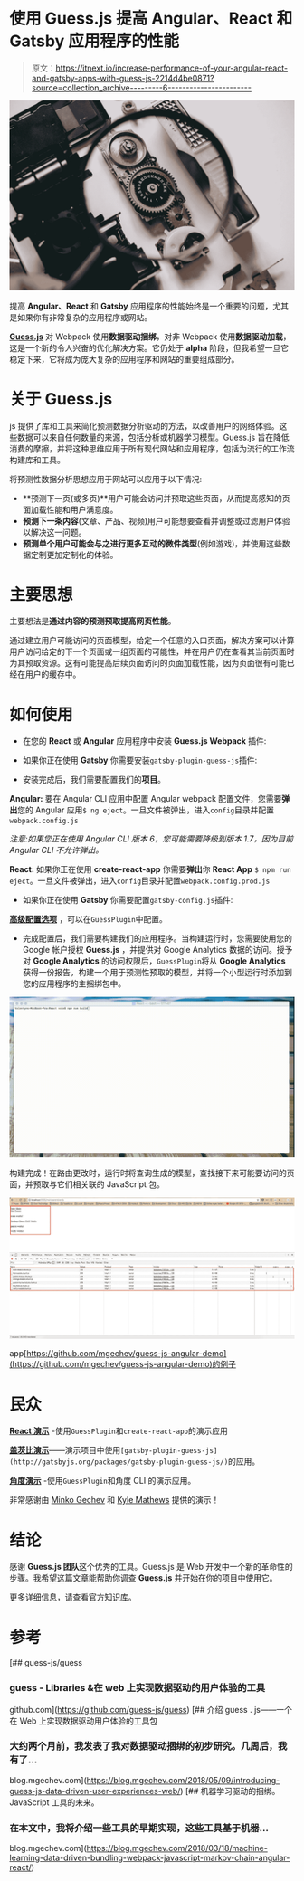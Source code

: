 # 使用 Guess.js 提高 Angular、React 和 Gatsby 应用程序的性能

> 原文：<https://itnext.io/increase-performance-of-your-angular-react-and-gatsby-apps-with-guess-js-2214d4be0871?source=collection_archive---------6----------------------->

![](img/5ba60ee3ecf706410c6331c83828338d.png)

提高 **Angular、React** 和 **Gatsby** 应用程序的性能始终是一个重要的问题，尤其是如果你有非常复杂的应用程序或网站。

[**Guess.js**](https://github.com/guess-js/guess) 对 Webpack 使用**数据驱动捆绑**，对非 Webpack 使用**数据驱动加载**，这是一个新的令人兴奋的优化解决方案。它仍处于 **alpha** 阶段，但我希望一旦它稳定下来，它将成为庞大复杂的应用程序和网站的重要组成部分。

# 关于 Guess.js

js 提供了库和工具来简化预测数据分析驱动的方法，以改善用户的网络体验。这些数据可以来自任何数量的来源，包括分析或机器学习模型。Guess.js 旨在降低消费的摩擦，并将这种思维应用于所有现代网站和应用程序，包括为流行的工作流构建库和工具。

将预测性数据分析思想应用于网站可以应用于以下情况:

*   **预测下一页(或多页)**用户可能会访问并预取这些页面，从而提高感知的页面加载性能和用户满意度。
*   **预测下一条内容**(文章、产品、视频)用户可能想要查看并调整或过滤用户体验以解决这一问题。
*   **预测单个用户可能会与之进行更多互动的微件类型**(例如游戏)，并使用这些数据定制更加定制化的体验。

# 主要思想

主要想法是**通过内容的预测预取提高网页性能**。

通过建立用户可能访问的页面模型，给定一个任意的入口页面，解决方案可以计算用户访问给定的下一个页面或一组页面的可能性，并在用户仍在查看其当前页面时为其预取资源。这有可能提高后续页面访问的页面加载性能，因为页面很有可能已经在用户的缓存中。

# 如何使用

*   在您的 **React** 或 **Angular** 应用程序中安装 **Guess.js Webpack** 插件:

*   如果你正在使用 **Gatsby** 你需要安装`gatsby-plugin-guess-js`插件:

*   安装完成后，我们需要配置我们的**项目**。

**Angular:** 要在 Angular CLI 应用中配置 Angular webpack 配置文件，您需要**弹出**您的 Angular 应用`$ ng eject`。一旦文件被弹出，进入`config`目录并配置`webpack.config.js`

*注意:如果您正在使用 Angular CLI 版本 6，您可能需要降级到版本 1.7，因为目前 Angular CLI 不允许弹出。*

**React:** 如果你正在使用 **create-react-app** 你需要**弹出**你 **React App** `$ npm run eject`。一旦文件被弹出，进入`config`目录并配置`webpack.config.prod.js`

*   如果你正在使用 **Gatsby** 你需要配置`gatsby-config.js`插件:

[**高级配置选项**](https://github.com/guess-js/guess/tree/master/packages/webpack#advanced-usage) ，可以在`GuessPlugin`中配置。

*   完成配置后，我们需要构建我们的应用程序。当构建运行时，您需要使用您的 Google 帐户授权 **Guess.js** ，并提供对 Google Analytics 数据的访问。授予对 **Google Analytics** 的访问权限后，`GuessPlugin`将从 **Google Analytics** 获得一份报告，构建一个用于预测性预取的模型，并将一个小型运行时添加到您的应用程序的主捆绑包中。

![](img/e6ce636864695c05d7035b2cb8783d2a.png)

构建完成！在路由更改时，运行时将查询生成的模型，查找接下来可能要访问的页面，并预取与它们相关联的 JavaScript 包。

![](img/9545d225b43242137ab11fa14a05a3f0.png)

app[https://github.com/mgechev/guess-js-angular-demo](https://github.com/mgechev/guess-js-angular-demo)的例子

# 民众

[**React 演示**](https://github.com/mgechev/guess-js-react-demo) -使用`GuessPlugin`和`create-react-app`的演示应用

[**盖茨比演示**](https://github.com/guess-js/gatsby-guess)——演示项目中使用`[gatsby-plugin-guess-js](http://gatsbyjs.org/packages/gatsby-plugin-guess-js/)`的应用。

[**角度演示**](https://github.com/mgechev/guess-js-angular-demo) -使用`GuessPlugin`和角度 CLI 的演示应用。

非常感谢由 [Minko Gechev](https://twitter.com/mgechev) 和 [Kyle Mathews](https://twitter.com/kylemathews?ref_src=twsrc%5Egoogle%7Ctwcamp%5Eserp%7Ctwgr%5Eauthor) 提供的演示！

# 结论

感谢 **Guess.js 团队**这个优秀的工具。Guess.js 是 Web 开发中一个新的革命性的步骤。我希望这篇文章能帮助你调查 **Guess.js** 并开始在你的项目中使用它。

更多详细信息，请查看[官方知识库](https://github.com/guess-js/guess)。

# 参考

[](https://github.com/guess-js/guess) [## guess-js/guess

### guess - Libraries &在 web 上实现数据驱动的用户体验的工具

github.com](https://github.com/guess-js/guess) [](https://blog.mgechev.com/2018/05/09/introducing-guess-js-data-driven-user-experiences-web/) [## 介绍 guess . js——一个在 Web 上实现数据驱动用户体验的工具包

### 大约两个月前，我发表了我对数据驱动捆绑的初步研究。几周后，我有了…

blog.mgechev.com](https://blog.mgechev.com/2018/05/09/introducing-guess-js-data-driven-user-experiences-web/)  [## 机器学习驱动的捆绑。JavaScript 工具的未来。

### 在本文中，我将介绍一些工具的早期实现，这些工具基于机器…

blog.mgechev.com](https://blog.mgechev.com/2018/03/18/machine-learning-data-driven-bundling-webpack-javascript-markov-chain-angular-react/)